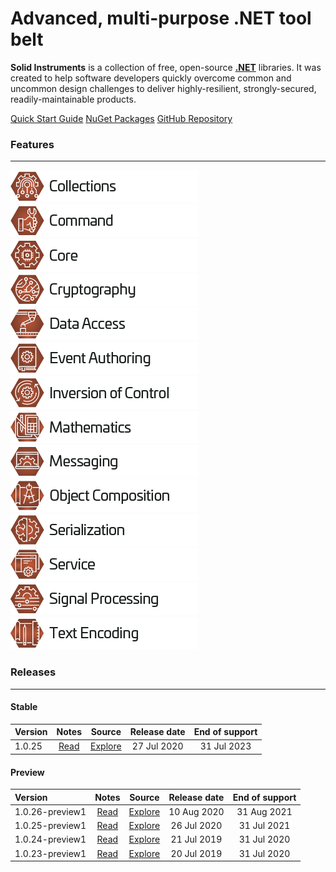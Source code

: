 <!--
Copyright (c) RapidField LLC. Licensed under the MIT License. See LICENSE.txt in the project root for license information.
-->

# Advanced, multi-purpose .NET tool belt

**Solid Instruments** is a collection of free, open-source [**.NET**](https://dotnet.microsoft.com/learn/dotnet/what-is-dotnet) libraries. It was created to help software developers quickly overcome common and uncommon design challenges to deliver highly-resilient, strongly-secured, readily-maintainable products.

<span class="linkbuttongroup">
<a class="linkbutton" href="articles/QuickStartGuide.html">Quick Start Guide</a>
<a class="linkbutton" href="https://www.nuget.org/packages?q=title%3ARapidField.SolidInstruments">NuGet Packages</a>
<a class="linkbutton" href="https://www.github.com/RapidField/solid-instruments">GitHub Repository</a>
</span>

### Features
- - -

[![Collections](images/Label.Collections.300w.png)](https://www.solidinstruments.com/api/RapidField.SolidInstruments.Collections.html)
[![Command](images/Label.Command.300w.png)](https://www.solidinstruments.com/api/RapidField.SolidInstruments.Command.html)
[![Core](images/Label.Core.300w.png)](https://www.solidinstruments.com/api/RapidField.SolidInstruments.Core.html)
[![Cryptography](images/Label.Cryptography.300w.png)](https://www.solidinstruments.com/api/RapidField.SolidInstruments.Cryptography.html)
[![Data Access](images/Label.DataAccess.300w.png)](https://www.solidinstruments.com/api/RapidField.SolidInstruments.DataAccess.html)
[![Event Authoring](images/Label.EventAuthoring.300w.png)](https://www.solidinstruments.com/api/RapidField.SolidInstruments.EventAuthoring.html)
[![Inversion of Control](images/Label.InversionOfControl.300w.png)](https://www.solidinstruments.com/api/RapidField.SolidInstruments.InversionOfControl.html)
[![Mathematics](images/Label.Mathematics.300w.png)](https://www.solidinstruments.com/api/RapidField.SolidInstruments.Mathematics.html)
[![Messaging](images/Label.Messaging.300w.png)](https://www.solidinstruments.com/api/RapidField.SolidInstruments.Messaging.html)
[![Object Composition](images/Label.ObjectComposition.300w.png)](https://www.solidinstruments.com/api/RapidField.SolidInstruments.ObjectComposition.html)
[![Serialization](images/Label.Serialization.300w.png)](https://www.solidinstruments.com/api/RapidField.SolidInstruments.Serialization.html)
[![Service](images/Label.Service.300w.png)](https://www.solidinstruments.com/api/RapidField.SolidInstruments.Service.html)
[![Signal Processing](images/Label.SignalProcessing.300w.png)](https://www.solidinstruments.com/api/RapidField.SolidInstruments.SignalProcessing.html)
[![Text Encoding](images/Label.TextEncoding.300w.png)](https://www.solidinstruments.com/api/RapidField.SolidInstruments.TextEncoding.html)

### Releases
- - -

#### Stable

| Version | Notes                           | Source                                                                  | Release date | End of support |
| :------ | :-----------------------------: | :---------------------------------------------------------------------: | :----------: | :------------: |
| 1.0.25  | [Read](releasenotes/v1.0.25.md) | [Explore](https://github.com/RapidField/solid-instruments/tree/v1.0.25) | 27 Jul 2020  | 31 Jul 2023    |

#### Preview

| Version         | Notes                           | Source                                                                           | Release date | End of support |
| :-------------- | :-----------------------------: | :------------------------------------------------------------------------------: | :----------: | :------------: |
| 1.0.26-preview1 | [Read](releasenotes/v1.0.26.md) | [Explore](https://github.com/RapidField/solid-instruments/tree/v1.0.26-preview1) | 10 Aug 2020  | 31 Aug 2021    |
| 1.0.25-preview1 | [Read](releasenotes/v1.0.25.md) | [Explore](https://github.com/RapidField/solid-instruments/tree/v1.0.25-preview1) | 26 Jul 2020  | 31 Jul 2021    |
| 1.0.24-preview1 | [Read](releasenotes/v1.0.24.md) | [Explore](https://github.com/RapidField/solid-instruments/tree/v1.0.24-preview1) | 21 Jul 2019  | 31 Jul 2020    |
| 1.0.23-preview1 | [Read](releasenotes/v1.0.23.md) | [Explore](https://github.com/RapidField/solid-instruments/tree/v1.0.23-preview1) | 20 Jul 2019  | 31 Jul 2020    |